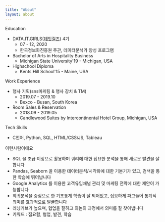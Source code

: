 ```yaml
---
title: "About"
layout: about
---
```




Education
- DATA.IT.GIRLS([데잇걸즈](https://brunch.co.kr/@dataitgirls2018)) 4기
  - 07 - 12, 2020
  - 한국정보화진흥원 주관, 데이터분석가 양성 프로그램
- Bachelor of Arts in Hospitality Business
  - Michigan State University'19 - Michigan, USA
- Highschool Diploma
  - Kents Hill School'15 - Maine, USA


Work Experience
  - 행사 기획(sns마케팅 & 행사 장치 & TM) 
    - 2019.07 - 2019.10
    - Bexco - Busan, South Korea 
  - Room Sales & Reservation
    - 2018.09 - 2019.05
    - Candlewood Suites by Intercontinental Hotel Group, Michigan, USA


Tech Skills
 - C언어, Python, SQL, HTML/CSS/JS, Tableau



이런사람이에요
  - SQL 을 초급 이상으로 활용하며 쿼리에 대한 집요한 분석을 통해 새로운 발견을 잘 합니다
  - Pandas, Seaborn 을 이용한 데이터분석/시각화에 대한 기본기가 있고, 검색을 통한 학습에 뛰어납니다
  - Google Analytics 를 이용한 고객유입채널 관리 및 마케팅 전략에 대한 제안이 가능합니다
  - 회귀분석을 중심으로 한 기초통계 학습이 잘 되어있고, 집요하게 파고들어 통계적 의미를 효과적으로 발굴합니다
  - 러닝커브가 높으며, 협업을 잘하고 의논의 과정에서 의미를 잘 찾아냅니다
  - 키워드 : 집요함, 협업, 발견, 학습
